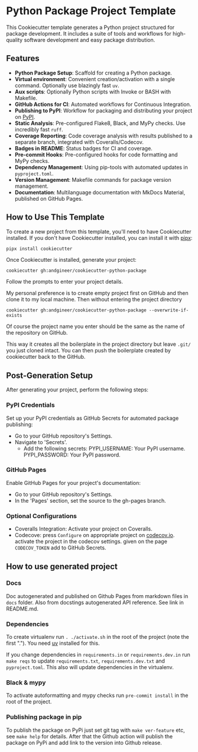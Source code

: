 # Python Package Project Template

This Cookiecutter template generates a Python project structured for package development. It includes a suite of tools and workflows for high-quality software development and easy package distribution.

## Features

- **Python Package Setup**: Scaffold for creating a Python package.
- **Virtual environment**: Convenient creation/activation with a single command. Optionally use blazingly fast `uv`.
- **Aux scripts**: Optionally Python scripts with Invoke or BASH with Makefile.
- **GitHub Actions for CI**: Automated workflows for Continuous Integration.
- **Publishing to PyPI**: Workflow for packaging and distributing your project on [PyPI](https://pypi.org/).
- **Static Analysis**: Pre-configured Flake8, Black, and MyPy checks. Use incredibly fast `ruff`.
- **Coverage Reporting**: Code coverage analysis with results published to a separate branch, integrated with Coveralls/Codecov.
- **Badges in README**: Status badges for CI and coverage.
- **Pre-commit Hooks**: Pre-configured hooks for code formatting and MyPy checks.
- **Dependency Management**: Using pip-tools with automated updates in `pyproject.toml`.
- **Version Management**: Makefile commands for package version management.
- **Documentation**: Multilanguage documentation with MkDocs Material, published on GitHub Pages.

## How to Use This Template

To create a new project from this template, you'll need to have Cookiecutter installed. 
If you don't have Cookiecutter installed, you can install it with 
[pipx](https://pipx.pypa.io/latest/installation/):

```bash
pipx install cookiecutter
```

Once Cookiecutter is installed, generate your project:

    cookiecutter gh:andgineer/cookiecutter-python-package

Follow the prompts to enter your project details.

My personal preference is to create empty project first on GitHub and then clone it to my local machine.
Then without entering the project directory

    cookiecutter gh:andgineer/cookiecutter-python-package --overwrite-if-exists

Of course the project name you enter should be the same as the name of the repository on GitHub.

This way it creates all the boilerplate in the project directory but leave `.git/` you just cloned intact.
You can then push the boilerplate created by cookiecutter back to the GitHub.

## Post-Generation Setup
After generating your project, perform the following steps:

### PyPI Credentials
Set up your PyPI credentials as GitHub Secrets for automated package publishing:

- Go to your GitHub repository's Settings.
- Navigate to 'Secrets'.
  - Add the following secrets:
      PYPI_USERNAME: Your PyPI username.
      PYPI_PASSWORD: Your PyPI password.

###  GitHub Pages
Enable GitHub Pages for your project's documentation:

- Go to your GitHub repository's Settings.
- In the 'Pages' section, set the source to the gh-pages branch.

### Optional Configurations
- Coveralls Integration: Activate your project on Coveralls.
- Codecove: 
press `Configure` on appropriate project on [codecov.io](https://app.codecov.io/gh/andgineer). 
activate the project in the codecov settings.
given on the page `CODECOV_TOKEN` add to GitHub Secrets.

## How to use generated project

### Docs
Doc autogenerated and published on Github Pages from markdown files in `docs` folder.
Also from docstings autogenerated API reference.
See link in README.md.

### Dependencies
To create virtualenv run `. ./activate.sh` in the root of the project (note the first ".").
You need [uv](https://pypi.org/project/uv/) installed for this.

If you change dependencies in `requirements.in` or `requirements.dev.in` run `make reqs` to update 
`requirements.txt`, `requirements.dev.txt` and `pyproject.toml`. 
This also will update dependencies in the virtualenv.

### Black & mypy
To activate autoformatting and mypy checks run `pre-commit install` in the root of the project.

### Publishing package in pip
To publish the package on PyPi just set git tag with `make ver-feature` etc, 
see `make help` for details. After that the Github action will publish the package on PyPi 
and add link to the version into Github release.
